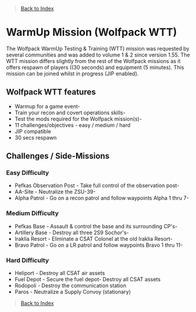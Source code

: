> [Back to Index](https://github.com/whiztler/Wolfpack/blob/master/Readme.md)

# WarmUp Mission (Wolfpack WTT)

The Wolfpack WarmUp Testing & Training (WTT) mission was requested by several communities and was added to volume 1 & 2 since version 1.55. The WTT mission differs slightly from the rest of the Wolfpack missions as it offers respawn of players ((30 seconds) and equipment (5 minutes). This mission can be joined whilst in progress (JIP enabled).

## Wolfpack WTT features ## 
- Warmup for a game event- 
- Train your recon and covert operations skills- 
- Test the mods required for the Wolfpack mission(s)- 
- 11 challenges/objectives - easy / medium / hard 
- JIP compatible 
- 30 secs respawn

## Challenges / Side-Missions 

### Easy Difficulty 

- Pefkas Observation Post - Take full control of the 
observation post- 
- AA-Site - Neutralize the ZSU-39- 
- Alpha Patrol - Go on a recon patrol and follow waypoints Alpha 1 thru 7- 


### Medium Difficulty 

- Pefkas Base - Assault & control the base and its surrounding CP's- 
- Artillery Base - Destroy all three 2S9 Sochor's- 
- Iraklia Resort - Eliminate a CSAT Colonel at the old Iraklia Resort- 
- Bravo Patrol - Go on a LR patrol and follow waypoints Bravo 1 thru 11- 


### Hard Difficulty 

- Heliport - Destroy all CSAT air assets 
- Fuel Depot - Secure the fuel depot- Destroy all CSAT assets 
- Rodopoli - Destroy the communication station 
- Paros - Neutralize a Supply Convoy (stationary)

> [Back to Index](https://github.com/whiztler/Wolfpack/blob/master/Readme.md)
